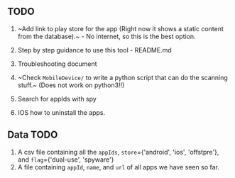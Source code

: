## TODO
1. ~Add link to play store for the app (Right now it shows a static content from the database).~ - No internet, so this is the best option.
2. Step by step guidance to use this tool - README.md
3. Troubleshooting document
4. ~Check `MobileDevice/` to write a python script that can do the scanning stuff.~   (Does not work on python3!!)


5. Search for appIds with spy
6. IOS how to uninstall the apps. 




## Data TODO
1. A csv file containing all the `appIds`,
`store`={'android', 'ios', 'offstpre'}, and `flag`={'dual-use', 'spyware'}
2. A file containing `appId`, `name`, and `url` of all apps we have seen so far.
